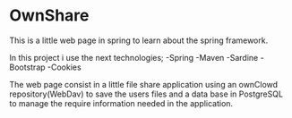 # OwnShare
This is a little web page in spring to learn about the spring framework.

In this project i use the next technologies;
  -Spring
  -Maven
  -Sardine
  -Bootstrap
  -Cookies
  
The web page consist in a little file share application using an ownClowd repository(WebDav) to save the users files and a data base in PostgreSQL to manage the require information needed in the application.
